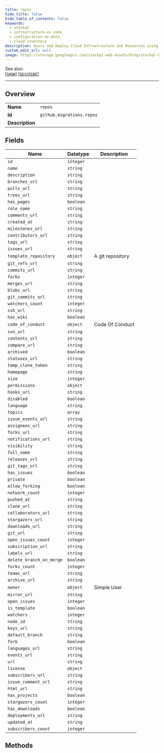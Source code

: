 ```yaml
---
title: repos
hide_title: false
hide_table_of_contents: false
keywords:
  - stackql
  - infrastructure-as-code
  - configuration-as-data
  - cloud inventory
description: Query and Deploy Cloud Infrastructure and Resources using SQL
custom_edit_url: null
image: https://storage.googleapis.com/stackql-web-assets/blog/stackql-blog-post-featured-image.png
---
```

  
    
See also:   
[[` SHOW `]](/docs/language-spec/show) [[` DESCRIBE `]](/docs/language-spec/describe)  
* * * 
## Overview
<table><tbody>
<tr><td><b>Name</b></td><td><code>repos</code></td></tr>
<tr><td><b>Id</b></td><td><code>github.migrations.repos</code></td></tr>
<tr><td><b>Description</b></td><td></td></tr>
</tbody></table>

## Fields
| Name | Datatype | Description |
| ---- | -------- | ----------- |
| `id` | `integer` |  |
| `name` | `string` |  |
| `description` | `string` |  |
| `branches_url` | `string` |  |
| `pulls_url` | `string` |  |
| `trees_url` | `string` |  |
| `has_pages` | `boolean` |  |
| `role_name` | `string` |  |
| `comments_url` | `string` |  |
| `created_at` | `string` |  |
| `milestones_url` | `string` |  |
| `contributors_url` | `string` |  |
| `tags_url` | `string` |  |
| `issues_url` | `string` |  |
| `template_repository` | `object` | A git repository |
| `git_refs_url` | `string` |  |
| `commits_url` | `string` |  |
| `forks` | `integer` |  |
| `merges_url` | `string` |  |
| `blobs_url` | `string` |  |
| `git_commits_url` | `string` |  |
| `watchers_count` | `integer` |  |
| `ssh_url` | `string` |  |
| `has_wiki` | `boolean` |  |
| `code_of_conduct` | `object` | Code Of Conduct |
| `svn_url` | `string` |  |
| `contents_url` | `string` |  |
| `compare_url` | `string` |  |
| `archived` | `boolean` |  |
| `statuses_url` | `string` |  |
| `temp_clone_token` | `string` |  |
| `homepage` | `string` |  |
| `size` | `integer` |  |
| `permissions` | `object` |  |
| `hooks_url` | `string` |  |
| `disabled` | `boolean` |  |
| `language` | `string` |  |
| `topics` | `array` |  |
| `issue_events_url` | `string` |  |
| `assignees_url` | `string` |  |
| `forks_url` | `string` |  |
| `notifications_url` | `string` |  |
| `visibility` | `string` |  |
| `full_name` | `string` |  |
| `releases_url` | `string` |  |
| `git_tags_url` | `string` |  |
| `has_issues` | `boolean` |  |
| `private` | `boolean` |  |
| `allow_forking` | `boolean` |  |
| `network_count` | `integer` |  |
| `pushed_at` | `string` |  |
| `clone_url` | `string` |  |
| `collaborators_url` | `string` |  |
| `stargazers_url` | `string` |  |
| `downloads_url` | `string` |  |
| `git_url` | `string` |  |
| `open_issues_count` | `integer` |  |
| `subscription_url` | `string` |  |
| `labels_url` | `string` |  |
| `delete_branch_on_merge` | `boolean` |  |
| `forks_count` | `integer` |  |
| `teams_url` | `string` |  |
| `archive_url` | `string` |  |
| `owner` | `object` | Simple User |
| `mirror_url` | `string` |  |
| `open_issues` | `integer` |  |
| `is_template` | `boolean` |  |
| `watchers` | `integer` |  |
| `node_id` | `string` |  |
| `keys_url` | `string` |  |
| `default_branch` | `string` |  |
| `fork` | `boolean` |  |
| `languages_url` | `string` |  |
| `events_url` | `string` |  |
| `url` | `string` |  |
| `license` | `object` |  |
| `subscribers_url` | `string` |  |
| `issue_comment_url` | `string` |  |
| `html_url` | `string` |  |
| `has_projects` | `boolean` |  |
| `stargazers_count` | `integer` |  |
| `has_downloads` | `boolean` |  |
| `deployments_url` | `string` |  |
| `updated_at` | `string` |  |
| `subscribers_count` | `integer` |  |
## Methods
